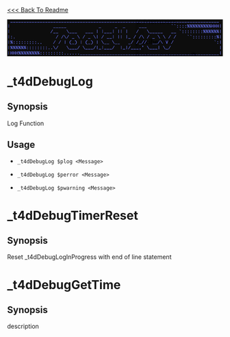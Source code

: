[<<< Back To Readme](../../../../README.md)
<p align="center">
    <img src="https://github.com/T4D-Suites/T4D-Ressources/blob/master/LogoT4D.png">
</p>

# _t4dDebugLog

## Synopsis
<p>Log Function</p>


## Usage

* `_t4dDebugLog $plog <Message>`


* `_t4dDebugLog $perror <Message>`


* `_t4dDebugLog $pwarning <Message>`



# _t4dDebugTimerReset

## Synopsis
<p>Reset _t4dDebugLogInProgress with end of line statement</p>



# _t4dDebugGetTime

## Synopsis
<p>description</p>



